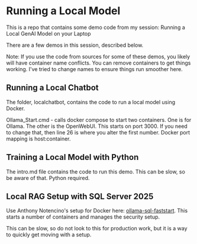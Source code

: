 # Running a Local Model
This is a repo that contains some demo code from my session: Running a Local GenAI Model on your Laptop

There are a few demos in this session, described below.

Note: If you use the code from sources for some of these demos, you likely will have container name conflicts. You can remove containers to get things working. I've tried to change names to ensure things run smoother here.

## Running a Local Chatbot
The folder, localchatbot, contains the code to run a local model using Docker.

Ollama_Start.cmd - calls docker compose to start two containers. One is for Ollama. The other is the OpenWebUI. This starts on port 3000. If you need to change that, then line 26 is where you alter the first number. Docker port mapping is host:container.

## Training a Local Model with Python
The intro.md file contains the code to run this demo. This can be slow, so be aware of that. Python required.

## Local RAG Setup with SQL Server 2025
Use Anthony Notencino's setup for Docker here: [ollama-sql-faststart](https://github.com/nocentino/ollama-sql-faststart). This starts a number of containers and manages the security setup.

This can be slow, so do not look to this for production work, but it is a way to quickly get moving with a setup.